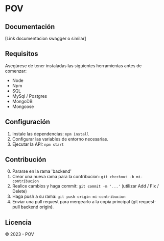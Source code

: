 # POV

## Documentación

[Link documentacion swagger o similar]

## Requisitos

Asegúrese de tener instaladas las siguientes herramientas antes de comenzar:

- Node 
- Npm  
- SQL 
- MySql / Postgres
- MongoDB
- Mongoose

## Configuración


1. Instale las dependencias: `npm install`
2. Configurar las variables de entorno necesarias.
3. Ejecutar la API: `npm start`


## Contribución

0. Pararse en la rama 'backend'
1. Crear una nueva rama para la contribucion: `git checkout -b mi-contribucion`
3. Realice cambios y haga commit: `git commit -m '...'` (utilizar Add / Fix / Delete)
4. Haga push a su rama: `git push origin mi-contribucion`
5. Enviar una pull request para mergearlo a la copia principal (git request-pull backend origin).


## Licencia

© 2023 - POV
